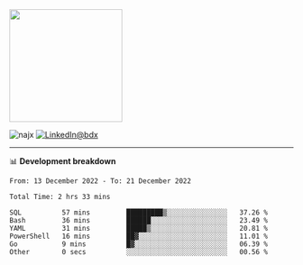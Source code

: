 <picture>
  <source media="(prefers-color-scheme: dark)" srcset="https://user-images.githubusercontent.com/60783263/205521064-3b3a1c3b-ff45-4e6d-8ff0-f0d3f2ce4e14.png">
  <source media="(prefers-color-scheme: light)" srcset="https://user-images.githubusercontent.com/60783263/205521064-3b3a1c3b-ff45-4e6d-8ff0-f0d3f2ce4e14.png">
  <img src="https://user-images.githubusercontent.com/60783263/205521064-3b3a1c3b-ff45-4e6d-8ff0-f0d3f2ce4e14.png" width="200" height="200">
</picture>

<p align="left"><img src="https://komarev.com/ghpvc/?username=najx&label=GitHub%20Views&color=yellow&style=flat" alt="najx" />
<a href="https://www.linkedin.com/in/abdx"><img src="https://img.shields.io/badge/LinkedIn--_.svg?style=social&logo=linkedin" alt="LinkedIn@bdx"></a> </p align="center">

-----

📊 **Development breakdown**
<!--START_SECTION:waka-->

```text
From: 13 December 2022 - To: 21 December 2022

Total Time: 2 hrs 33 mins

SQL          57 mins         █████████▒░░░░░░░░░░░░░░░   37.26 %
Bash         36 mins         ██████░░░░░░░░░░░░░░░░░░░   23.49 %
YAML         31 mins         █████▒░░░░░░░░░░░░░░░░░░░   20.81 %
PowerShell   16 mins         ██▓░░░░░░░░░░░░░░░░░░░░░░   11.01 %
Go           9 mins          █▓░░░░░░░░░░░░░░░░░░░░░░░   06.39 %
Other        0 secs          ░░░░░░░░░░░░░░░░░░░░░░░░░   00.56 %
```

<!--END_SECTION:waka-->
